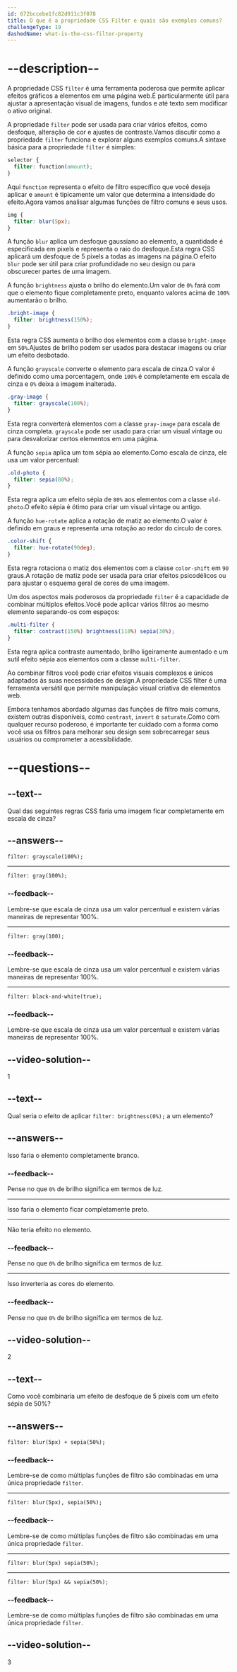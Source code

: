 ```yaml
---
id: 672bccebe1fc82d911c3f078
title: O que é a propriedade CSS Filter e quais são exemplos comuns?
challengeType: 19
dashedName: what-is-the-css-filter-property
---
```


# --description--

A propriedade CSS `filter` é uma ferramenta poderosa que permite aplicar efeitos gráficos a elementos em uma página web.É particularmente útil para ajustar a apresentação visual de imagens, fundos e até texto sem modificar o ativo original.

A propriedade `filter` pode ser usada para criar vários efeitos, como desfoque, alteração de cor e ajustes de contraste.Vamos discutir como a propriedade `filter` funciona e explorar alguns exemplos comuns.A sintaxe básica para a propriedade `filter` é simples:

```css
selector {
  filter: function(amount);
}
```

Aqui `function` representa o efeito de filtro específico que você deseja aplicar e `amount` é tipicamente um valor que determina a intensidade do efeito.Agora vamos analisar algumas funções de filtro comuns e seus usos.

```css
img {
  filter: blur(5px);
}
```

A função `blur` aplica um desfoque gaussiano ao elemento, a quantidade é especificada em pixels e representa o raio do desfoque.Esta regra CSS aplicará um desfoque de 5 pixels a todas as imagens na página.O efeito `blur` pode ser útil para criar profundidade no seu design ou para obscurecer partes de uma imagem. 

A função `brightness` ajusta o brilho do elemento.Um valor de `0%` fará com que o elemento fique completamente preto, enquanto valores acima de `100%` aumentarão o brilho. 

```css
.bright-image {
  filter: brightness(150%);
}
```

Esta regra CSS aumenta o brilho dos elementos com a classe `bright-image` em `50%`.Ajustes de brilho podem ser usados para destacar imagens ou criar um efeito desbotado.

A função `grayscale` converte o elemento para escala de cinza.O valor é definido como uma porcentagem, onde `100%` é completamente em escala de cinza e `0%` deixa a imagem inalterada.

```css
.gray-image {
  filter: grayscale(100%);
}
```

Esta regra converterá elementos com a classe `gray-image` para escala de cinza completa. `grayscale` pode ser usado para criar um visual vintage ou para desvalorizar certos elementos em uma página.

A função `sepia` aplica um tom sépia ao elemento.Como escala de cinza, ele usa um valor percentual: 

```css
.old-photo {
  filter: sepia(80%);
}
```

Esta regra aplica um efeito sépia de `80%` aos elementos com a classe `old-photo`.O efeito sépia é ótimo para criar um visual vintage ou antigo.

A função `hue-rotate` aplica a rotação de matiz ao elemento.O valor é definido em graus e representa uma rotação ao redor do círculo de cores. 

```css
.color-shift {
  filter: hue-rotate(90deg);
}
```

Esta regra rotaciona o matiz dos elementos com a classe `color-shift` em `90` graus.A rotação de matiz pode ser usada para criar efeitos psicodélicos ou para ajustar o esquema geral de cores de uma imagem.

Um dos aspectos mais poderosos da propriedade `filter` é a capacidade de combinar múltiplos efeitos.Você pode aplicar vários filtros ao mesmo elemento separando-os com espaços: 

```css
.multi-filter {  
  filter: contrast(150%) brightness(110%) sepia(30%);  
}
```

Esta regra aplica contraste aumentado, brilho ligeiramente aumentado e um sutil efeito sépia aos elementos com a classe `multi-filter`. 

Ao combinar filtros você pode criar efeitos visuais complexos e únicos adaptados às suas necessidades de design.A propriedade CSS filter é uma ferramenta versátil que permite manipulação visual criativa de elementos web. 

Embora tenhamos abordado algumas das funções de filtro mais comuns, existem outras disponíveis, como `contrast`, `invert` e `saturate`.Como com qualquer recurso poderoso, é importante ter cuidado com a forma como você usa os filtros para melhorar seu design sem sobrecarregar seus usuários ou comprometer a acessibilidade.

# --questions--

## --text--

Qual das seguintes regras CSS faria uma imagem ficar completamente em escala de cinza?

## --answers--

`filter: grayscale(100%);`

---

`filter: gray(100%);`

### --feedback--

Lembre-se que escala de cinza usa um valor percentual e existem várias maneiras de representar 100%.

---

`filter: gray(100);`

### --feedback--

Lembre-se que escala de cinza usa um valor percentual e existem várias maneiras de representar 100%.

---

`filter: black-and-white(true);`

### --feedback--

Lembre-se que escala de cinza usa um valor percentual e existem várias maneiras de representar 100%.

## --video-solution--

1

## --text--

Qual seria o efeito de aplicar `filter: brightness(0%);` a um elemento?

## --answers--

Isso faria o elemento completamente branco.

### --feedback--

Pense no que `0%` de brilho significa em termos de luz.

---

Isso faria o elemento ficar completamente preto.

---

Não teria efeito no elemento.

### --feedback--

Pense no que `0%` de brilho significa em termos de luz.

---

Isso inverteria as cores do elemento.

### --feedback--

Pense no que `0%` de brilho significa em termos de luz.

## --video-solution--

2

## --text--

Como você combinaria um efeito de desfoque de 5 pixels com um efeito sépia de 50%?

## --answers--

`filter: blur(5px) + sepia(50%);`

### --feedback--

Lembre-se de como múltiplas funções de filtro são combinadas em uma única propriedade `filter`.

---

`filter: blur(5px), sepia(50%);`

### --feedback--

Lembre-se de como múltiplas funções de filtro são combinadas em uma única propriedade `filter`.

---

`filter: blur(5px) sepia(50%);`

---

`filter: blur(5px) && sepia(50%);`

### --feedback--

Lembre-se de como múltiplas funções de filtro são combinadas em uma única propriedade `filter`.

## --video-solution--

3
